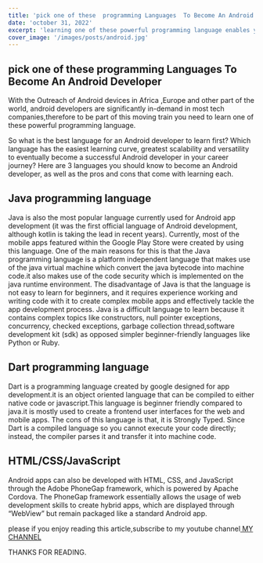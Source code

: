 ```yaml
---
title: 'pick one of these  programming Languages  To Become An Android Developer'
date: 'october 31, 2022'
excerpt: 'learning one of these powerful programming language enables you to become  successful as an  Android developer in the tech industry. Here are 3 languages you should know to become an Android developer'
cover_image: '/images/posts/android.jpg'
---
```



## pick one of these  programming Languages  To Become An Android Developer

With the Outreach of Android devices in Africa ,Europe and other part of the world, android developers are significantly in-demand in most tech companies,therefore to be part of this moving train you need to learn one of these powerful programming language.

So what is the best language for an Android developer to learn first? Which language has the easiest learning curve, greatest scalability and versatility to eventually become a successful Android developer in your career journey? Here are 3 languages you should know to become an Android developer, as well as the pros and cons that come with learning each.

## Java programming language

Java is also the most popular language currently used for Android app development (it was the first official language of Android development, although kotlin is taking the lead in recent years). Currently, most of the mobile apps featured within the Google Play Store were created by using this language. One of the main reasons for this is that the Java programming language is a platform independent language that makes use of the java virtual machine which convert the java bytecode into machine code.it also makes use of the code security which is implemented on the java runtime environment.
The disadvantage of Java is that the language is not easy to learn for beginners, and it requires experience working and writing code with it to create complex mobile apps and effectively tackle the app development process. Java is a difficult language to learn because it contains complex topics like constructors, null pointer exceptions, concurrency, checked exceptions, garbage collection thread,software development kit (sdk) as opposed simpler beginner-friendly languages like Python or Ruby.

## Dart programming language

Dart is a programming language created by google designed for app development.it is  an object oriented language that can be compiled to either native code or javascript.This language is beginner friendly compared to java.it is mostly used to create a frontend user interfaces for the web and mobile apps. The cons of this language is that, it is Strongly Typed. Since Dart is a compiled language so you cannot execute your code directly; instead, the compiler parses it and transfer it into machine code.

## HTML/CSS/JavaScript

Android apps can also be developed with HTML, CSS, and JavaScript through the Adobe PhoneGap framework, which is powered by Apache Cordova. The PhoneGap framework essentially allows the usage of web development skills to create hybrid apps, which are displayed through “WebView” but remain packaged like a standard Android app.

<P>please if you enjoy reading  this article,subscribe to my youtube channel<a href="https://www.youtube.com/channel/UCJQmbtiMOaWro6ZCstnkhkg"> MY CHANNEL</a></P>
<p>THANKS FOR READING.</p>
<!-- While Apple often gets much of the hype and glitter in the United States and other Western economies, Android devices remain far more prevalent and popular throughout the world. From Samsung to LG, Huawei to Google, there are a plethora of companies creating Android-powered devices that only thrive thanks to the capabilities and possibilities of Android operating systems. This also means that because of the importance of good Android OS options, Android developers continue to be in significant demand around the world.

<!-- However, unlike Apple, which predominantly uses iOS in terms of development and offers a more limited array of devices, Android devices offer a much greater array of hardware opportunities and challengers. Additionally, the variety of manufacturers means that Android developers often need significant technical chops and a knowledge of useful and versatile programming languages to be truly effective and successful. While Apple developers can often dive deep into Swift to begin their careers, Android developers have a bigger array of languages to choose from when picking out coding classes or learning their first programming language. -->
<script async src="https://pagead2.googlesyndication.com/pagead/js/adsbygoogle.js?client=ca-pub-5322277310257930"
     crossorigin="anonymous"></script>
<ins class="adsbygoogle"
     style="display:block; text-align:center;"
     data-ad-layout="in-article"
     data-ad-format="fluid"
     data-ad-client="ca-pub-5322277310257930"
     data-ad-slot="5558667291"></ins>
<script>
     (adsbygoogle = window.adsbygoogle || []).push({});
</script>
<!-- ## Kotlin
As the Google-official appointed successor to Java as its chosen language, Kotlin has rapidly grown to occupy a considerable market share in the Android development community. Developed just a few years ago and anointed by Google as the official Android language in 2019, Kotlin’s simplicity, efficiency, and cross-compatibility with Java make it an attractive option for developers, either new or experienced and looking for a new language to learn. Like any language designed with a specific use case in mind, Kotlin also offers enhancements and fixes that make it better suited to tackle coding challenges and problems that had long faced Java developers writing code specifically for Android apps.

By design, Kotlin offers a Java alternative with modern features, an attractive layout, and a more readable code. In comparison, Java is faster and more mature, more secure, and allows developers to write shorter codes. Kotlin also has limited uses outside of the Android development sector, which means it is a better option for people who want to specialize in the Android niche, or who will have the time to learn additional languages later in their careers instead. -->
